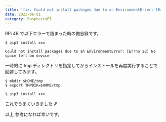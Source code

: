 ```yaml
---
title: 'fix: Could not install packages due to an EnvironmentError: [Errno 28] No space left on device'
date: 2023-06-01
category: RaspberryPI
---
```


RPi 4B で以下エラーで詰まった時の備忘録です。

```
$ pip3 install xxx

Could not install packages due to an EnvironmentError: [Errno 28] No space left on device
```

一時的に tmp ディレクトリを指定してからインストールを再度実行することで回避してみます。

```
$ mkdir $HOME/tmp
$ export TMPDIR=$HOME/tmp

$ pip3 install xxx
```

これでうまくいきました ♪

以上
参考になれば幸いです。
